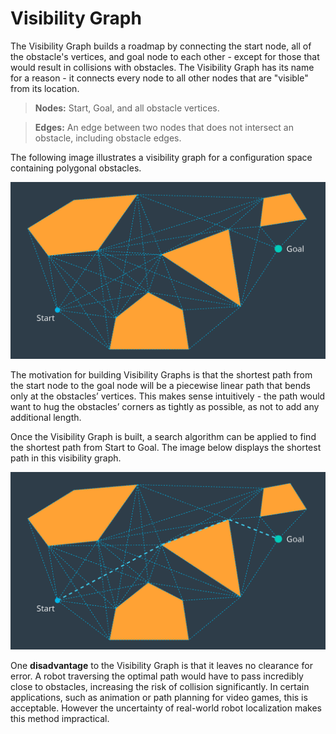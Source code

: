 # Visibility Graph

The Visibility Graph builds a roadmap by connecting the start node, all of the obstacle's vertices, and goal node to each other - except for those that would result in collisions with obstacles.  The Visibility Graph has its name for a reason - it connects every node to all other nodes that are "visible" from its location.

> **Nodes:** Start, Goal, and all obstacle vertices.

> **Edges:** An edge between two nodes that does not intersect an obstacle, including obstacle edges.

The following image illustrates a visibility graph for a configuration space containing polygonal obstacles.

![](assets/c5-l2-44-visibility-graph-01-v3.png)

The motivation for building Visibility Graphs is that the shortest path from the start node to the goal node will be a piecewise linear path that bends only at the obstacles’ vertices. This makes sense intuitively - the path would want to hug the obstacles’ corners as tightly as possible, as not to add any additional length.

Once the Visibility Graph is built, a search algorithm can be applied to find the shortest path from Start to Goal. The image below displays the shortest path in this visibility graph.

![](assets/c5-l2-46-visibility-graph-02-v3.png)

One **disadvantage** to the Visibility Graph is that it leaves no clearance for error. A robot traversing the optimal path would have to pass incredibly close to obstacles, increasing the risk of collision significantly. In certain applications, such as animation or path planning for video games, this is acceptable. However the uncertainty of real-world robot localization makes this method impractical.

